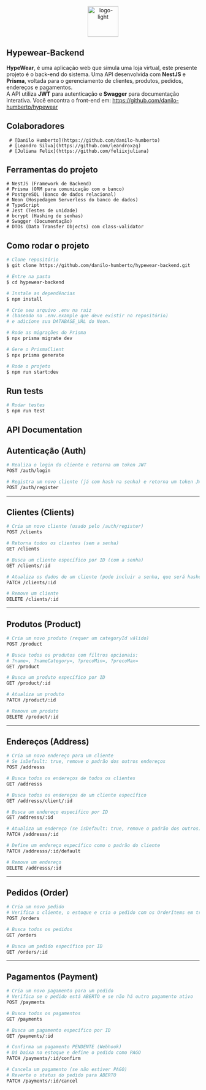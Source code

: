 <p align="center">
  <img width="80" height="80" alt="logo-light" src="https://github.com/user-attachments/assets/35b871f1-c5ed-4cf9-8d35-5741997cf787" />
</a>
</p>

## Hypewear-Backend

**HypeWear**, é uma aplicação web que simula uma loja virtual, este presente projeto é o back-end do sistema. Uma API desenvolvida com **NestJS** e **Prisma**, voltada para o gerenciamento de clientes, produtos, pedidos, endereços e pagamentos.  
A API utiliza **JWT** para autenticação e **Swagger** para documentação interativa. 
Você encontra o front-end em: https://github.com/danilo-humberto/hypewear

## Colaboradores
```
 # [Danilo Humberto](https://github.com/danilo-humberto)
 # [Leandro Silva](https://github.com/leandroxzq)
 # [Juliana Felix](https://github.com/feliixjuliana)
```
## Ferramentas do projeto

```
# NestJS (Framework de Backend)
# Prisma (ORM para comunicação com o banco)
# PostgreSQL (Banco de dados relacional)
# Neon (Hospedagem Serverless do banco de dados)
# TypeScript
# Jest (Testes de unidade)
# bcrypt (Hashing de senhas)
# Swagger (Documentação)
# DTOs (Data Transfer Objects) com class-validator

```
## Como rodar o projeto

```bash
# Clone repositório
$ git clone https://github.com/danilo-humberto/hypewear-backend.git

# Entre na pasta
$ cd hypewear-backend

# Instale as dependências
$ npm install

# Crie seu arquivo .env na raiz
# (baseado no .env.example que deve existir no repositório)
# e adicione sua DATABASE_URL do Neon.

# Rode as migrações do Prisma
$ npx prisma migrate dev

# Gere o PrismaClient
$ npx prisma generate

# Rode o projeto
$ npm run start:dev
```

## Run tests

```bash
# Rodar testes
$ npm run test
```

## API Documentation

## Autenticação (Auth)

```bash
# Realiza o login do cliente e retorna um token JWT
POST /auth/login

# Registra um novo cliente (já com hash na senha) e retorna um token JWT
POST /auth/register
```

---

## Clientes (Clients)

```bash
# Cria um novo cliente (usado pelo /auth/register)
POST /clients

# Retorna todos os clientes (sem a senha)
GET /clients

# Busca um cliente específico por ID (com a senha)
GET /clients/:id

# Atualiza os dados de um cliente (pode incluir a senha, que será hasheada)
PATCH /clients/:id

# Remove um cliente
DELETE /clients/:id
```

---

## Produtos (Product)

```bash
# Cria um novo produto (requer um categoryId válido)
POST /product

# Busca todos os produtos com filtros opcionais:
# ?name=, ?nameCategory=, ?precoMin=, ?precoMax=
GET /product

# Busca um produto específico por ID
GET /product/:id

# Atualiza um produto
PATCH /product/:id

# Remove um produto
DELETE /product/:id
```

---

## Endereços (Address)

```bash
# Cria um novo endereço para um cliente
# Se isDefault: true, remove o padrão dos outros endereços
POST /addresss

# Busca todos os endereços de todos os clientes
GET /addresss

# Busca todos os endereços de um cliente específico
GET /addresss/client/:id

# Busca um endereço específico por ID
GET /addresss/:id

# Atualiza um endereço (se isDefault: true, remove o padrão dos outros)
PATCH /addresss/:id

# Define um endereço específico como o padrão do cliente
PATCH /addresss/:id/default

# Remove um endereço
DELETE /addresss/:id
```

---

## Pedidos (Order)

```bash
# Cria um novo pedido
# Verifica o cliente, o estoque e cria o pedido com os OrderItems em transação
POST /orders

# Busca todos os pedidos
GET /orders

# Busca um pedido específico por ID
GET /orders/:id
```

---

## Pagamentos (Payment)

```bash
# Cria um novo pagamento para um pedido
# Verifica se o pedido está ABERTO e se não há outro pagamento ativo
POST /payments

# Busca todos os pagamentos
GET /payments

# Busca um pagamento específico por ID
GET /payments/:id

# Confirma um pagamento PENDENTE (Webhook)
# Dá baixa no estoque e define o pedido como PAGO
PATCH /payments/:id/confirm

# Cancela um pagamento (se não estiver PAGO)
# Reverte o status do pedido para ABERTO
PATCH /payments/:id/cancel
```

